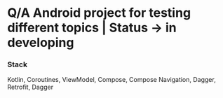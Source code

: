 # Q/A Android project for testing different topics | Status -> in developing

### Stack
Kotlin, Coroutines, ViewModel, Compose, Compose Navigation, Dagger, Retrofit, Dagger
